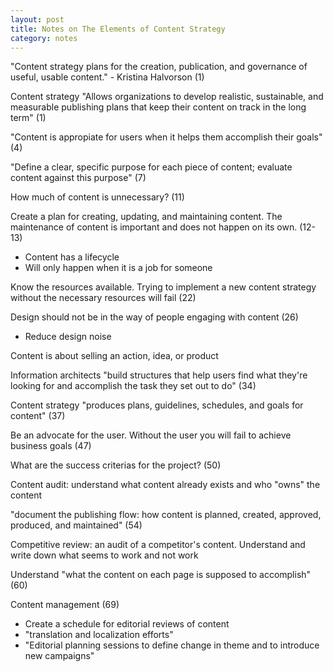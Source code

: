 ```yaml
---
layout: post
title: Notes on The Elements of Content Strategy 
category: notes
---
```


"Content strategy plans for the creation, publication, and governance of useful, usable content." - Kristina Halvorson (1)

Content strategy "Allows organizations to develop realistic, sustainable, and measurable publishing plans that keep their content on track in the long term" (1)

"Content is appropiate for users when it helps them accomplish their goals" (4)

"Define a clear, specific purpose for each piece of content; evaluate content against this purpose" (7)

How much of content is unnecessary? (11)

Create a plan for creating, updating, and maintaining content. The maintenance of content is important and does not happen on its own. (12-13)
   * Content has a lifecycle
   * Will only happen when it is a job for someone

Know the resources available. Trying to implement a new content strategy without the necessary resources will fail (22)

Design should not be in the way of people engaging with content (26)
   * Reduce design noise

Content is about selling an action, idea, or product

Information architects "build structures that help users find what they're looking for and accomplish the task they set out to do" (34)

Content strategy "produces plans, guidelines, schedules, and goals for content" (37)

Be an advocate for the user. Without the user you will fail to achieve business goals (47)

What are the success criterias for the project? (50)

Content audit: understand what content already exists and who "owns" the content

"document the publishing flow: how content is planned, created, approved, produced, and maintained" (54)

Competitive review: an audit of a competitor's content. Understand and write down what seems to work and not work

Understand "what the content on each page is supposed to accomplish" (60)

Content management (69)
   * Create a schedule for editorial reviews of content
   * "translation and localization efforts"
   * "Editorial planning sessions to define change in theme and to introduce new campaigns"
